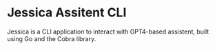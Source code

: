 # Jessica Assitent CLI

Jessica is a CLI application to interact with GPT4-based assistent, built using Go and the Cobra library.

